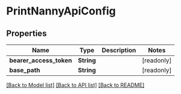 # PrintNannyApiConfig

## Properties

Name | Type | Description | Notes
------------ | ------------- | ------------- | -------------
**bearer_access_token** | **String** |  | [readonly]
**base_path** | **String** |  | [readonly]

[[Back to Model list]](../README.md#documentation-for-models) [[Back to API list]](../README.md#documentation-for-api-endpoints) [[Back to README]](../README.md)


